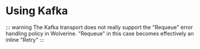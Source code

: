 # Using Kafka


::: warning
The Kafka transport does not really support the "Requeue" error handling policy in Wolverine. "Requeue" in this case becomes
effectively an inline "Retry"
:::